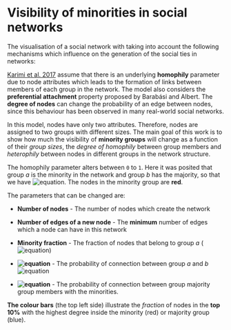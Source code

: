 # Visibility of minorities in social networks

The visualisation of a social network with taking into account the following mechanisms which influence on the generation of the social ties in networks:

[Karimi et al. 2017](https://arxiv.org/pdf/1702.00150.pdf) assume that there is an underlying **homophily** parameter due to node attributes which leads to the formation of links between members of each group in the network. The model also considers the **preferential attachment** property proposed by Barabási and Albert. The **degree of nodes** can change the probability of an edge between nodes, since this behaviour has been observed in many real-world social networks.  

In this model, nodes have only two attributes. Therefore, nodes are assigned to two groups with different sizes. The main goal of this work is to show how much the visibility of **minority groups** will change as a function of their *group sizes*, the *degree of homophily* between group members and *heterophily* between nodes in different groups in the network structure. 

The homophily parameter alters between ```0``` to ```1```.  Here it was posited that group *a* is the minority in the network and group *b* has the majority, so that we have ![equation](http://www.sciweavers.org/download/Tex2Img_1508943226.jpg). The nodes in the minority group are **red**.

The parameters that can be changed are:

* **Number of nodes** - The number of nodes which create the network

* **Number of edges of a new node** - The **minimum** number of edges which a node can have in this network

* **Minority fraction** - The fraction of nodes that belong to group *a* (![equation](http://www.sciweavers.org/download/Tex2Img_1508942344.jpg))

* **![equation](http://www.sciweavers.org/download/Tex2Img_1508943819.jpg)** - The probability of connection between group *a* and *b* ![equation](http://www.sciweavers.org/download/Tex2Img_1508944002.jpg)

* **![equation](http://www.sciweavers.org/download/Tex2Img_1508944093.jpg)** - The probability of connection between group majority group members with the minorities.


**The colour bars** (the top left side) illustrate the *fraction* of nodes in the **top 10%** with the highest degree inside the minority (red) or majority group (blue).
